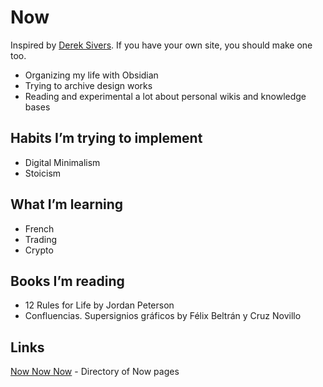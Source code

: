 # Now

Inspired by [Derek Sivers](https://sivers.org/nowff). If you have your own site, you should make one too.

- Organizing my life with Obsidian
- Trying to archive design works
- Reading and experimental a lot about personal wikis and knowledge bases

## Habits I’m trying to implement

- Digital Minimalism
- Stoicism

## What I’m learning

- French
- Trading
- Crypto

## Books I’m reading

- 12 Rules for Life by Jordan Peterson
- Confluencias. Supersignios gráficos by Félix Beltrán y Cruz Novillo

## Links

[Now Now Now](https://nownownow.com/) - Directory of Now pages
